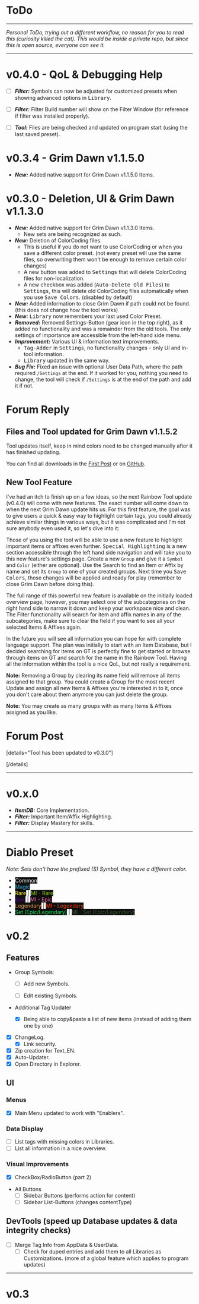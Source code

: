 # ToDo

---

*Personal ToDo, trying out a different workflow, no reason for you to read this (curiosity killed the cat). This would be inside a private repo, but since this is open source, everyone can see it.*

---

# v0.4.0 - QoL & Debugging Help

- [ ] ***Filter:*** Symbols can now be adjusted for customized presets when showing advanced options in <kbd>Library</kbd>.
- [ ] ***Filter:*** Filter Build number will show on the Filter Window (for reference if filter was installed properly).
- [ ] ***Tool:*** Files are being checked and updated on program start (using the last saved preset).



# v0.3.4 - Grim Dawn v1.1.5.0

- ***New:*** Added native support for Grim Dawn v1.1.5.0 Items.

# v0.3.0 - Deletion, UI & Grim Dawn v1.1.3.0

- ***New:***  Added native support for Grim Dawn v1.1.3.0 Items.
  * New sets are being recognized as such.
- ***New:*** Deletion of ColorCoding files.
  * This is useful if you do not want to use ColorCoding or when you save a different color preset. (not every preset will use the same files, so overwriting them won't be enough to remove certain color changes)
  * A new button was added to <kbd>Settings</kbd> that will delete ColorCoding files for non-localization.
  * A new checkbox was added (<kbd>Auto-Delete Old Files</kbd>) to <kbd>Settings</kbd>, this will delete old ColorCoding files automatically when you use <kbd>Save Colors</kbd>. (disabled by default)
- ***New:*** Added information to close Grim Dawn if path could not be found. (this does not change how the tool works)
- ***New:*** <kbd>Library</kbd> now remembers your last used Color Preset.
- ***Removed:*** Removed Settings-Button (gear icon in the top right), as it added no functionality and was a remainder from the old tools. The only settings of importance are accessible from the left-hand side menu.
- ***Improvement:*** Various UI & information text improvements.
  * <kbd>Tag-Adder</kbd> in <kbd>Settings</kbd>, no functionality changes - only UI and in-tool information.
  * <kbd>Library</kbd> updated in the same way.
- ***Bug Fix:*** Fixed an issue with optional User Data Path, where the path required `/Settings` at the end. If it worked for you, nothing you need to change, the tool will check if `/Settings` is at the end of the path and add it if not.





# Forum Reply

## Files and Tool updated for Grim Dawn v1.1.5.2

Tool updates itself, keep in mind colors need to be changed manually after it has finished updating.

You can find all downloads in the [First Post](https://forums.crateentertainment.com/t/tool-rainbow-filter-item-highlighting/42765) or on [GitHub](https://github.com/WareBare/WanezGD_Tools/releases/tag/v0.3.4).

## New Tool Feature

I've had an itch to finish up on a few ideas, so the next Rainbow Tool update (v0.4.0) will come with new features. The exact number will come down to when the next Grim Dawn update hits us. For this first feature, the goal was to give users a quick & easy way to highlight certain tags, you could already achieve similar things in various ways, but it was complicated and I'm not sure anybody even used it, so let's dive into it:

Those of you using the tool will be able to use a new feature to highlight important items or affixes even further. <kbd>Special Highlighting</kbd> is a new section accessible through the left hand side navigation and will take you to this new feature's settings page. Create a new `Group` and give it a `Symbol` and `Color` (either are optional). Use the Search to find an Item or Affix by name and set its `Group` to one of your created groups. Next time you <kbd>Save Colors</kbd>, those changes will be applied and ready for play (remember to close Grim Dawn before doing this).

The full range of this powerful new feature is available on the initially loaded overview page, however, you may select one of the subcategories on the right hand side to narrow it down and keep your workspace nice and clean. The Filter functionality will search for item and affix names in any of the subcategories, make sure to clear the field if you want to see all your selected Items & Affixes again.

In the future you will see all information you can hope for with complete language support. The plan was initially to start with an Item Database, but I decided searching for items on GT is perfectly fine to get started or browse through items on GT and search for the name in the Rainbow Tool. Having all the information within the tool is a nice QoL, but not really a requirement.

**Note:** Removing a Group by clearing its name field will remove all items assigned to that group. You could create a Group for the most recent Update and assign all new Items & Affixes you're interested in to it, once you don't care about them anymore you can just delete the group.

**Note:** You may create as many groups with as many Items & Affixes assigned as you like.


# Forum Post

[details="Tool has been updated to v0.3.0"]

[/details]

---

# v0.x.0

* ***ItemDB:*** Core Implementation.
* ***Filter:*** Important Item/Affix Highlighting.
* ***Filter:*** Display Mastery for skills.

---

# Diablo Preset

*Note: Sets don't have the prefixed (S) Symbol, they have a different color.*

* <span style="background-color:#0F0F0F"><font color="#FFFFFF">Common</font></span>
* <span style="background-color:#0F0F0F"><font color="#39ABCF">Magic</font></span>
* <span style="background-color:#0F0F0F"><font color="#FFF62C">Rare</font></span> | <span style="background-color:#0F0F0F"><font color="#92CC00">MI - Rare</font></span>
* <span style="background-color:#0F0F0F"><font color="#5A039A">Epic</font></span> | <span style="background-color:#0F0F0F"><font color="#FF69B5">MI - Epic</font></span>
* <span style="background-color:#0F0F0F"><font color="#F3A44D">Legendary</font></span> | <span style="background-color:#0F0F0F"><font color="#FF4200">MI - Legendary</font></span>
* <span style="background-color:#0F0F0F"><font color="#10EB5D">Set (Epic/Legendary)</font></span> | <span style="background-color:#0F0F0F"><font color="#38592E">MI - Set (Epic/Legendary)</font></span>

# v0.2

## Features

- Group Symbols:
  * [ ] Add new Symbols.
  
  * [ ] Edit existing Symbols.
  
* Additional Tag Updater
  
  * [x] Being able to copy&paste a list of new items (instead of adding them one by one)
  
* [x] ChangeLog.
  * [x] Link security.
* [x] Zip creation for Text_EN.
* [x] Auto-Updater.
* [x] Open Directory in Explorer.

## UI

### Menus

* [x] Main Menu updated to work with "Enablers".

### Data Display
- [ ] List tags with missing colors in Libraries.
- [ ] List all information in a nice overview.
### Visual Improvements
* [x] CheckBox/RadioButton (part 2)
* All Buttons
  * [ ] Sidebar Buttons (performs action for content)
  * [ ] Sidebar List-Buttons (changes contentType)

## DevTools (speed up Database updates & data integrity checks)

- [ ] Merge Tag Info from AppData & UserData.
  - [ ] Check for duped entries and add them to all Libraries as Customizations. (more of a global feature which applies to program updates)

---

# v0.3
